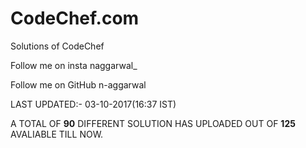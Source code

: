 <b><h1>CodeChef.com</h1></b>

Solutions of CodeChef

Follow me on insta naggarwal_

Follow me on GitHub n-aggarwal

LAST UPDATED:- 03-10-2017(16:37 IST)

A TOTAL OF <b>90</b> DIFFERENT SOLUTION HAS UPLOADED OUT OF <b>125</b> AVALIABLE TILL NOW.
